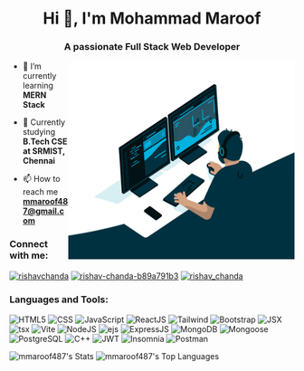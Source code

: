 <h1 align="center">Hi 👋, I'm Mohammad Maroof</h1>
<h3 align="center">A passionate Full Stack Web Developer</h3>
<img align="right" alt="Coding" width="400" height="350" src="giphy.gif" >

<div style="margin: 60 0">

- 🔭 I’m currently learning **MERN Stack**

- 🌱 Currently studying **B.Tech CSE at SRMIST, Chennai**

- 📫 How to reach me **mmaroof487@gmail.com**
</div>

<div style="margin: 20 0">
<h3 align="left">Connect with me:</h3>
<p align="left">
<a href="https://twitter.com/MMaroof487" target="blank"><img align="center" src="https://raw.githubusercontent.com/rahuldkjain/github-profile-readme-generator/master/src/images/icons/Social/twitter.svg" alt="rishavchanda" height="30" width="40" /></a>
<a href="https://www.linkedin.com/in/muhammad-maroof-80aa7024a" target="blank"><img align="center" src="https://raw.githubusercontent.com/rahuldkjain/github-profile-readme-generator/master/src/images/icons/Social/linked-in-alt.svg" alt="rishav-chanda-b89a791b3" height="30" width="40" /></a>
<a href="https://instagram.com/muhammad_maroof1" target="blank"><img align="center" src="https://raw.githubusercontent.com/rahuldkjain/github-profile-readme-generator/master/src/images/icons/Social/instagram.svg" alt="rishav_chanda" height="30" width="40" /></a>
</div>

<h3 align="left">Languages and Tools:</h3>
<div style="margin: 0 0 60 0;">
<img alt="HTML5" src="https://img.shields.io/badge/html5-%23E34F26.svg?style=for-the-badge&logo=html5&logoColor=white"/>
  <img alt="CSS" src="https://img.shields.io/badge/css3%20-%231572B6.svg?&style=for-the-badge&logo=css3&logoColor=white"/>
  <img alt="JavaScript" src="https://img.shields.io/badge/javascript-%23323330.svg?style=for-the-badge&logo=javascript&logoColor=%23F7DF1E"/>
  <img alt="ReactJS" src="https://img.shields.io/badge/React-61DAFB.svg?style=for-the-badge&logo=React&logoColor=black"/>
  <img alt="Tailwind" src="https://img.shields.io/badge/tailwindcss-%2338B2AC.svg?style=for-the-badge&logo=tailwind-css&logoColor=white"/>
  <img alt="Bootstrap" src="https://img.shields.io/badge/bootstrap-%23563D7C.svg?style=for-the-badge&logo=bootstrap&logoColor=white"/>
    <img alt="JSX" src="https://img.shields.io/badge/jsx%20-%23323330.svg?&style=for-the-badge&logo=react&logoColor=%61DBFB"/>
    <img alt="tsx" src= "https://camo.githubusercontent.com/76ddf5800a87787ec51ee5cc68fc943a8792e281bdaf6d78e9297cce507e0a37/68747470733a2f2f696d672e736869656c64732e696f2f62616467652f7473782532302d2532333332333333302e7376673f267374796c653d666f722d7468652d6261646765266c6f676f3d7265616374266c6f676f436f6c6f723d626c7565"/>
  <img alt="Vite" src="https://img.shields.io/badge/Vite-646CFF.svg?style=for-the-badge&logo=Vite&logoColor=white"/>
  <img alt="NodeJS" src="https://img.shields.io/badge/Node.js-5FA04E.svg?style=for-the-badge&logo=nodedotjs&logoColor=white"/>
  <img alt="ejs" src="https://img.shields.io/badge/EJS-B4CA65.svg?style=for-the-badge&logo=EJS&logoColor=black"/>
  <img alt="ExpressJS" src="https://img.shields.io/badge/Express-000000.svg?style=for-the-badge&logo=Express&logoColor=white"/>
  <img alt="MongoDB" src="https://img.shields.io/badge/MongoDB-47A248.svg?style=for-the-badge&logo=MongoDB&logoColor=white"/>
  <img alt="Mongoose" src="https://img.shields.io/badge/Mongoose-880000.svg?style=for-the-badge&logo=Mongoose&logoColor=white"/>
  <img alt="PostgreSQL" src="https://img.shields.io/badge/PostgreSQL-4169E1.svg?style=for-the-badge&logo=PostgreSQL&logoColor=white"/>
  <img alt="C++" src="https://img.shields.io/badge/C++-00599C.svg?style=for-the-badge&logo=C++&logoColor=white"/>
  <img alt="JWT" src="https://img.shields.io/badge/JSON%20Web%20Tokens-000000.svg?style=for-the-badge&logo=JSON-Web-Tokens&logoColor=white"/>
  <img alt="Insomnia" src="https://img.shields.io/badge/Insomnia-4000BF.svg?style=for-the-badge&logo=Insomnia&logoColor=white"/>
  <img alt="Postman" src="https://img.shields.io/badge/Postman-FF6C37.svg?style=for-the-badge&logo=Postman&logoColor=white"/>



</div>

<div>

![mmaroof487's Stats](https://github-readme-stats.vercel.app/api?username=mmaroof487&theme=dark&show_icons=true&hide_border=true&count_private=true)
![mmaroof487's Top Languages](https://github-readme-stats.vercel.app/api/top-langs/?username=mmaroof487&theme=dark&show_icons=true&hide_border=true&layout=compact)

</div>
